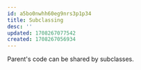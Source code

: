 ```yaml
---
id: a5bo0nwhh60eg9nrs3p1p34
title: Subclassing
desc: ''
updated: 1708267077542
created: 1708267056934
---
```



Parent's code can be shared by subclasses. 